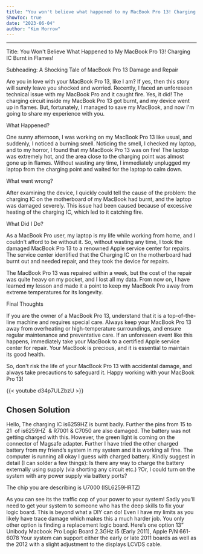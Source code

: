 ```yaml
---
title: "You won't believe what happened to my MacBook Pro 13! Charging IC Burnt in Flames!"
ShowToc: true 
date: "2023-06-04"
author: "Kim Morrow"
---
```

*****
Title: You Won't Believe What Happened to My MacBook Pro 13! Charging IC Burnt in Flames! 

Subheading: A Shocking Tale of MacBook Pro 13 Damage and Repair 

Are you in love with your MacBook Pro 13, like I am? If yes, then this story will surely leave you shocked and worried. Recently, I faced an unforeseen technical issue with my MacBook Pro and it caught fire. Yes, it did! The charging circuit inside my MacBook Pro 13 got burnt, and my device went up in flames. But, fortunately, I managed to save my MacBook, and now I'm going to share my experience with you. 

What Happened? 

One sunny afternoon, I was working on my MacBook Pro 13 like usual, and suddenly, I noticed a burning smell. Noticing the smell, I checked my laptop, and to my horror, I found that my MacBook Pro 13 was on fire! The laptop was extremely hot, and the area close to the charging point was almost gone up in flames. Without wasting any time, I immediately unplugged my laptop from the charging point and waited for the laptop to calm down. 

What went wrong? 

After examining the device, I quickly could tell the cause of the problem: the charging IC on the motherboard of my MacBook had burnt, and the laptop was damaged severely. This issue had been caused because of excessive heating of the charging IC, which led to it catching fire. 

What Did I Do? 

As a MacBook Pro user, my laptop is my life while working from home, and I couldn't afford to be without it. So, without wasting any time, I took the damaged MacBook Pro 13 to a renowned Apple service center for repairs. The service center identified that the Charging IC on the motherboard had burnt out and needed repair, and they took the device for repairs. 

The MacBook Pro 13 was repaired within a week, but the cost of the repair was quite heavy on my pocket, and I lost all my data. From now on, I have learned my lesson and made it a point to keep my MacBook Pro away from extreme temperatures for its longevity. 

Final Thoughts 

If you are the owner of a MacBook Pro 13, understand that it is a top-of-the-line machine and requires special care. Always keep your MacBook Pro 13 away from overheating or high-temperature surroundings, and ensure regular maintenance and preventative care. If an unforeseen event like this happens, immediately take your MacBook to a certified Apple service center for repair. Your MacBook is precious, and it is essential to maintain its good health. 

So, don't risk the life of your MacBook Pro 13 with accidental damage, and always take precautions to safeguard it. Happy working with your MacBook Pro 13!

{{< youtube d34p7ULZbzU >}} 



## Chosen Solution
 Hello,
The charging IC is6259HZ is burnt badly. Further the pins from 15 to 21  of is6259HZ  & R7001 & C7050 are also damaged. The battery was not getting charged with this. However, the green light is coming on the connector of Magsafe adapter.
Further I have tried the other charged battery from my friend’s system in my system and it is working all fine. The computer is running all okay I guess with charged battery. Kindly suggest in detail (I can solder a few things):
Is there any way to charge the battery externally using supply (via shorting any circuit etc.) ?Or, I could turn on the system with any power supply via battery ports?

 The chip you are describing is U7000 (ISL6259HRTZ)

As you can see its the traffic cop of your power to your system! Sadly you’ll need to get your system to someone who has the deep skills to fix your logic board. This is beyond what a DIY can do! Even I have my limits as you likely have trace damage which makes this a much harder job.
You only other option is finding a replacement logic board. Here’s one option 13” Unibody Macbook Pro Logic Board 2.3GHz i5 (Early 2011), Apple P/N 661-6078
Your system can support either the early or late 2011 boards as well as the 2012 with a slight adjustment to the displays LCVDS cable.




